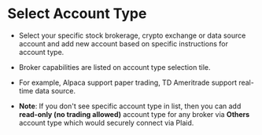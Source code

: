 # **Select Account Type**
 
- Select your specific stock brokerage, crypto exchange or data source account and add new account based on specific instructions for account type. 
- Broker capabilities are listed on account type selection tile. 
- For example, Alpaca support paper trading, TD Ameritrade support real-time data source.
  
- **Note**: If you don't see specific account type in list, then you can add **read-only (no trading allowed)** account type for any broker via **Others** account type which would securely connect via Plaid.
